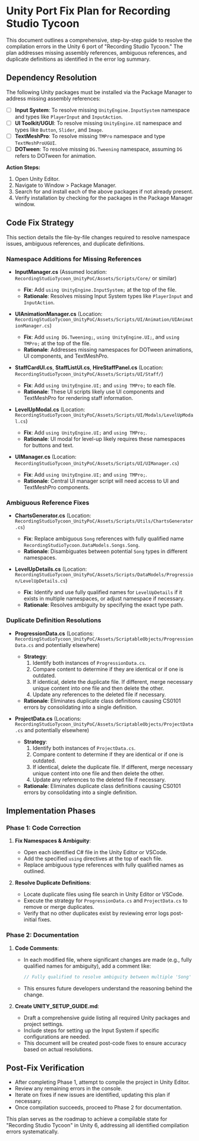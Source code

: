 # Unity Port Fix Plan for Recording Studio Tycoon

This document outlines a comprehensive, step-by-step guide to resolve the compilation errors in the Unity 6 port of "Recording Studio Tycoon." The plan addresses missing assembly references, ambiguous references, and duplicate definitions as identified in the error log summary.

## Dependency Resolution

The following Unity packages must be installed via the Package Manager to address missing assembly references:

- [ ] **Input System**: To resolve missing `UnityEngine.InputSystem` namespace and types like `PlayerInput` and `InputAction`.
- [ ] **UI Toolkit/UGUI**: To resolve missing `UnityEngine.UI` namespace and types like `Button`, `Slider`, and `Image`.
- [ ] **TextMeshPro**: To resolve missing `TMPro` namespace and type `TextMeshProUGUI`.
- [ ] **DOTween**: To resolve missing `DG.Tweening` namespace, assuming `DG` refers to DOTween for animation.

**Action Steps:**
1. Open Unity Editor.
2. Navigate to Window > Package Manager.
3. Search for and install each of the above packages if not already present.
4. Verify installation by checking for the packages in the Package Manager window.

## Code Fix Strategy

This section details the file-by-file changes required to resolve namespace issues, ambiguous references, and duplicate definitions.

### Namespace Additions for Missing References

- **InputManager.cs** (Assumed location: `RecordingStudioTycoon_UnityPoC/Assets/Scripts/Core/` or similar)
  - **Fix**: Add `using UnityEngine.InputSystem;` at the top of the file.
  - **Rationale**: Resolves missing Input System types like `PlayerInput` and `InputAction`.

- **UIAnimationManager.cs** (Location: `RecordingStudioTycoon_UnityPoC/Assets/Scripts/UI/Animation/UIAnimationManager.cs`)
  - **Fix**: Add `using DG.Tweening;`, `using UnityEngine.UI;`, and `using TMPro;` at the top of the file.
  - **Rationale**: Addresses missing namespaces for DOTween animations, UI components, and TextMeshPro.

- **StaffCardUI.cs**, **StaffListUI.cs**, **HireStaffPanel.cs** (Location: `RecordingStudioTycoon_UnityPoC/Assets/Scripts/UI/Staff/`)
  - **Fix**: Add `using UnityEngine.UI;` and `using TMPro;` to each file.
  - **Rationale**: These UI scripts likely use UI components and TextMeshPro for rendering staff information.

- **LevelUpModal.cs** (Location: `RecordingStudioTycoon_UnityPoC/Assets/Scripts/UI/Modals/LevelUpModal.cs`)
  - **Fix**: Add `using UnityEngine.UI;` and `using TMPro;`.
  - **Rationale**: UI modal for level-up likely requires these namespaces for buttons and text.

- **UIManager.cs** (Location: `RecordingStudioTycoon_UnityPoC/Assets/Scripts/UI/UIManager.cs`)
  - **Fix**: Add `using UnityEngine.UI;` and `using TMPro;`.
  - **Rationale**: Central UI manager script will need access to UI and TextMeshPro components.

### Ambiguous Reference Fixes

- **ChartsGenerator.cs** (Location: `RecordingStudioTycoon_UnityPoC/Assets/Scripts/Utils/ChartsGenerator.cs`)
  - **Fix**: Replace ambiguous `Song` references with fully qualified name `RecordingStudioTycoon.DataModels.Songs.Song`.
  - **Rationale**: Disambiguates between potential `Song` types in different namespaces.

- **LevelUpDetails.cs** (Location: `RecordingStudioTycoon_UnityPoC/Assets/Scripts/DataModels/Progression/LevelUpDetails.cs`)
  - **Fix**: Identify and use fully qualified names for `LevelUpDetails` if it exists in multiple namespaces, or adjust namespace if necessary.
  - **Rationale**: Resolves ambiguity by specifying the exact type path.

### Duplicate Definition Resolutions

- **ProgressionData.cs** (Locations: `RecordingStudioTycoon_UnityPoC/Assets/ScriptableObjects/ProgressionData.cs` and potentially elsewhere)
  - **Strategy**: 
    1. Identify both instances of `ProgressionData.cs`.
    2. Compare content to determine if they are identical or if one is outdated.
    3. If identical, delete the duplicate file. If different, merge necessary unique content into one file and then delete the other.
    4. Update any references to the deleted file if necessary.
  - **Rationale**: Eliminates duplicate class definitions causing CS0101 errors by consolidating into a single definition.

- **ProjectData.cs** (Locations: `RecordingStudioTycoon_UnityPoC/Assets/ScriptableObjects/ProjectData.cs` and potentially elsewhere)
  - **Strategy**: 
    1. Identify both instances of `ProjectData.cs`.
    2. Compare content to determine if they are identical or if one is outdated.
    3. If identical, delete the duplicate file. If different, merge necessary unique content into one file and then delete the other.
    4. Update any references to the deleted file if necessary.
  - **Rationale**: Eliminates duplicate class definitions causing CS0101 errors by consolidating into a single definition.

## Implementation Phases

### Phase 1: Code Correction

1. **Fix Namespaces & Ambiguity**:
   - Open each identified C# file in the Unity Editor or VSCode.
   - Add the specified `using` directives at the top of each file.
   - Replace ambiguous type references with fully qualified names as outlined.

2. **Resolve Duplicate Definitions**:
   - Locate duplicate files using file search in Unity Editor or VSCode.
   - Execute the strategy for `ProgressionData.cs` and `ProjectData.cs` to remove or merge duplicates.
   - Verify that no other duplicates exist by reviewing error logs post-initial fixes.

### Phase 2: Documentation

1. **Code Comments**:
   - In each modified file, where significant changes are made (e.g., fully qualified names for ambiguity), add a comment like:
     ```csharp
     // Fully qualified to resolve ambiguity between multiple 'Song' types.
     ```
   - This ensures future developers understand the reasoning behind the change.

2. **Create UNITY_SETUP_GUIDE.md**:
   - Draft a comprehensive guide listing all required Unity packages and project settings.
   - Include steps for setting up the Input System if specific configurations are needed.
   - This document will be created post-code fixes to ensure accuracy based on actual resolutions.

## Post-Fix Verification

- After completing Phase 1, attempt to compile the project in Unity Editor.
- Review any remaining errors in the console.
- Iterate on fixes if new issues are identified, updating this plan if necessary.
- Once compilation succeeds, proceed to Phase 2 for documentation.

This plan serves as the roadmap to achieve a compilable state for "Recording Studio Tycoon" in Unity 6, addressing all identified compilation errors systematically.

